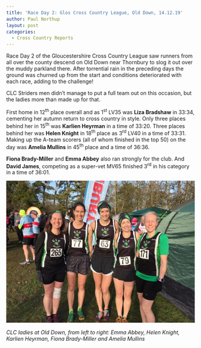 ```yaml
---
title: 'Race Day 2: Glos Cross Country League, Old Down, 14.12.19'
author: Paul Northup
layout: post
categories:
  - Cross Country Reports
---
```


Race Day 2 of the Gloucestershire Cross Country League saw runners from all over the county descend on Old Down near Thornbury to slog it out over the muddy parkland there. After torrential rain in the preceding days the ground was churned up from the start and conditions deteriorated with each race, adding to the challenge!

CLC Striders men didn’t manage to put a full team out on this occasion, but the ladies more than made up for that.

First home in 12<sup>th</sup> place overall and as 1<sup>st</sup> LV35 was **Liza Bradshaw** in 33:34, cementing her autumn return to cross country in style. Only three places behind her in 15<sup>th</sup> was **Karlien Heyrman** in a time of 33:20. Three places behind her was **Helen Knight** in 18<sup>th</sup> place as 3<sup>rd</sup> LV40 in a time of 33:31. Making up the A-team scorers (all of whom finished in the top 50) on the day was **Amelia Mullins** in 45<sup>th</sup> place and a time of 36:36.

**Fiona Brady-Miller** and **Emma Abbey** also ran strongly for the club. And **David James**, competing as a super-vet MV65 finished 3<sup>rd</sup> in his category in a time of 36:01.

<img src="/Images/2019/12/Ladies-Old-Down-14.12.19.jpg" alt="Ladies-Old-Down 14.12.19"/>

_CLC ladies at Old Down, from left to right: Emma Abbey, Helen Knight, Karlien Heyrman, Fiona Brady-Miller and Amelia Mullins_
